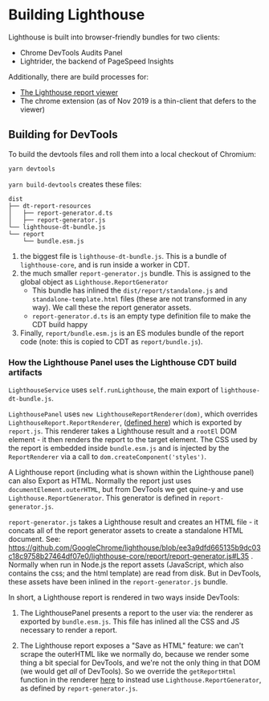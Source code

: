 # Building Lighthouse

Lighthouse is built into browser-friendly bundles for two clients:

* Chrome DevTools Audits Panel
* Lightrider, the backend of PageSpeed Insights

Additionally, there are build processes for: 

* [The Lighthouse report viewer](../viewer/)
* The chrome extension (as of Nov 2019 is a thin-client that defers to the viewer)

## Building for DevTools

To build the devtools files and roll them into a local checkout of Chromium:

```sh
yarn devtools
```

`yarn build-devtools` creates these files:

```
dist
├── dt-report-resources
│   ├── report-generator.d.ts
│   ├── report-generator.js
└── lighthouse-dt-bundle.js
└── report
    └── bundle.esm.js
```

1. the biggest file is `lighthouse-dt-bundle.js`. This is a bundle of `lighthouse-core`, and is run inside a worker in CDT.
1. the much smaller `report-generator.js` bundle. This is assigned to the global object as `Lighthouse.ReportGenerator`
    - This bundle has inlined the `dist/report/standalone.js` and `standalone-template.html` files (these are not transformed in any way). We call these the report generator assets.
    - `report-generator.d.ts` is an empty type definition file to make the CDT build happy
1. Finally, `report/bundle.esm.js` is an ES modules bundle of the report code (note: this is copied to CDT as `report/bundle.js`).

### How the Lighthouse Panel uses the Lighthouse CDT build artifacts

`LighthouseService` uses `self.runLighthouse`, the main export of `lighthouse-dt-bundle.js`.

`LighthousePanel` uses `new LighthouseReportRenderer(dom)`, which overrides `LighthouseReport.ReportRenderer`, ([defined here](https://github.com/GoogleChrome/lighthouse/blob/master/report/renderer/report-renderer.js)) which is exported by `report.js`. This renderer takes a Lighthouse result and a `rootEl` DOM element - it then renders the report to the target element. The CSS used by the report is embedded inside `bundle.esm.js` and is injected by the `ReportRenderer` via a call to `dom.createComponent('styles')`.

A Lighthouse report (including what is shown within the Lighthouse panel) can also Export as HTML. Normally the report just uses `documentElement.outerHTML`, but from DevTools we get quine-y and use `Lighthouse.ReportGenerator`. This generator is defined in `report-generator.js`.

`report-generator.js` takes a Lighthouse result and creates an HTML file - it concats all of the report generator assets to create a standalone HTML document. See: https://github.com/GoogleChrome/lighthouse/blob/ee3a9dfd665135b9dc03c18c9758b27464df07e0/lighthouse-core/report/report-generator.js#L35 . Normally when run in Node.js the report assets (JavaScript, which also contains the css; and the html template) are read from disk. But in DevTools, these assets have been inlined in the `report-generator.js` bundle.

In short, a Lighthouse report is rendered in two ways inside DevTools:

1. The LighthousePanel presents a report to the user via: the renderer as exported by `bundle.esm.js`. This file has inlined all the CSS and JS necessary to render a report.

2. The Lighthouse report exposes a "Save as HTML" feature: we can't scrape the outerHTML like we normally do, because we render some thing a bit
special for DevTools, and we're not the only thing in that DOM (we would get _all_ of DevTools). So we override the `getReportHtml` function in the renderer [here](undefined/blob/ba1bef52cea582fd2b9eed5b0f18ef739ff2e7b4/front_end/panels/lighthouse/LighthouseReportRenderer.ts#L175) to instead use `Lighthouse.ReportGenerator`, as defined by `report-generator.js`.
